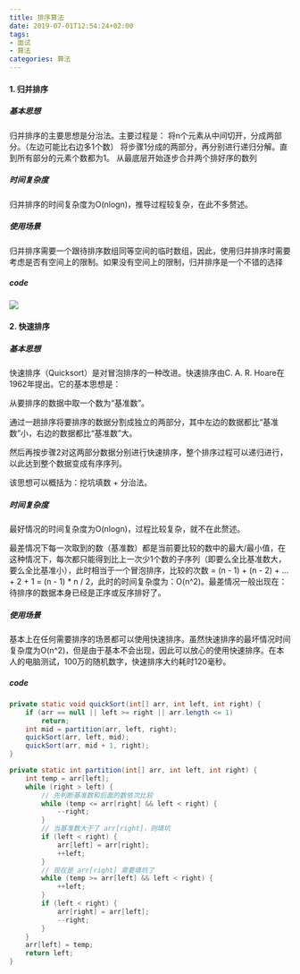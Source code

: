 ```yaml
---
title: 排序算法
date: 2019-07-01T12:54:24+02:00
tags: 
- 面试
- 算法
categories: 算法
---
```

<!-- toc -->

#### 1. 归并排序

##### 基本思想  
归并排序的主要思想是分治法。主要过程是：
将n个元素从中间切开，分成两部分。（左边可能比右边多1个数）
将步骤1分成的两部分，再分别进行递归分解。直到所有部分的元素个数都为1。
从最底层开始逐步合并两个排好序的数列

##### 时间复杂度  
归并排序的时间复杂度为O(nlogn)，推导过程较复杂，在此不多赘述。

##### 使用场景  
归并排序需要一个跟待排序数组同等空间的临时数组，因此，使用归并排序时需要考虑是否有空间上的限制。如果没有空间上的限制，归并排序是一个不错的选择

##### code
![](https://ipic-1252327316.cos.ap-beijing.myqcloud.com/image/merge.jpeg)

#### 2. 快速排序

##### 基本思想

快速排序（Quicksort）是对冒泡排序的一种改进。快速排序由C. A. R. Hoare在1962年提出。它的基本思想是：

从要排序的数据中取一个数为“基准数”。

通过一趟排序将要排序的数据分割成独立的两部分，其中左边的数据都比“基准数”小，右边的数据都比“基准数”大。

然后再按步骤2对这两部分数据分别进行快速排序，整个排序过程可以递归进行，以此达到整个数据变成有序序列。

该思想可以概括为：挖坑填数 + 分治法。

##### 时间复杂度

最好情况的时间复杂度为O(nlogn)，过程比较复杂，就不在此赘述。

最差情况下每一次取到的数（基准数）都是当前要比较的数中的最大/最小值，在这种情况下，每次都只能得到比上一次少1个数的子序列（即要么全比基准数大，要么全比基准小），此时相当于一个冒泡排序，比较的次数 = (n - 1) + (n - 2) + ... + 2 + 1 = (n - 1) * n / 2，此时的时间复杂度为：O(n^2)。最差情况一般出现在：待排序的数据本身已经是正序或反序排好了。

##### 使用场景

基本上在任何需要排序的场景都可以使用快速排序。虽然快速排序的最坏情况时间复杂度为O(n^2)，但是由于基本不会出现，因此可以放心的使用快速排序。在本人的电脑测试，100万的随机数字，快速排序大约耗时120毫秒。

##### code

```java
private static void quickSort(int[] arr, int left, int right) {
    if (arr == null || left >= right || arr.length <= 1)
        return;
    int mid = partition(arr, left, right);
    quickSort(arr, left, mid);
    quickSort(arr, mid + 1, right);
}

private static int partition(int[] arr, int left, int right) {
    int temp = arr[left];
    while (right > left) {
        // 先判断基准数和后面的数依次比较
        while (temp <= arr[right] && left < right) {
            --right;
        }
        // 当基准数大于了 arr[right]，则填坑
        if (left < right) {
            arr[left] = arr[right];
            ++left;
        }
        // 现在是 arr[right] 需要填坑了
        while (temp >= arr[left] && left < right) {
            ++left;
        }
        if (left < right) {
            arr[right] = arr[left];
            --right;
        }
    }
    arr[left] = temp;
    return left;
}
```